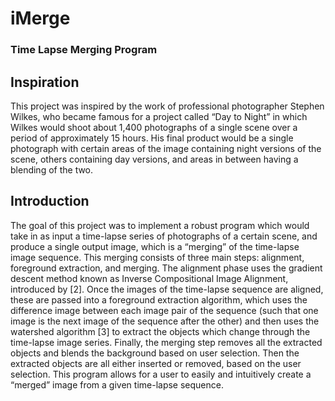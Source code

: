 # iMerge
### Time Lapse Merging Program

## Inspiration
This project was inspired by the work of professional photographer Stephen Wilkes, who became famous for a project called “Day to Night” in which Wilkes would shoot about 1,400 photographs of a single scene over a period of approximately 15 hours. His final product would be a single photograph with certain areas of the image containing night versions of the scene, others containing day versions, and areas in between having a blending of the two.


## Introduction
The goal of this project was to implement a robust program which would take in as input a time-lapse series of photographs of a certain scene, and produce a single output image, which is a “merging” of the time-lapse image sequence. This merging consists of three main steps: alignment, foreground extraction, and merging. The alignment phase uses the gradient descent method known as Inverse Compositional Image Alignment, introduced by [2]. Once the images of the time-lapse sequence are aligned, these are passed into a foreground extraction algorithm, which uses the difference image between each image pair of the sequence (such that one image is the next image of the sequence after the other) and then uses the watershed algorithm [3] to extract the objects which change through the time-lapse image series. Finally, the merging step removes all the extracted objects and blends the background based on user selection. Then the extracted objects are all either inserted or removed, based on the user selection. This program allows for a user to easily and intuitively create a “merged” image from a given time-lapse sequence.
